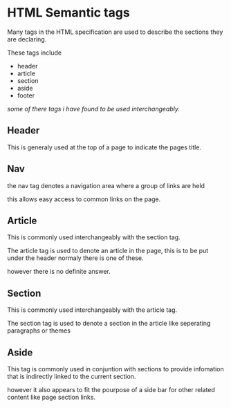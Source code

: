 # HTML Semantic tags

Many tags in the HTML specification are used to describe the sections they are declaring.

These tags include 
 * header
 * article
 * section
 * aside
 * footer

*some of there tags i have found to be used interchangeably.*

## Header

This is generaly used at the top of a page to indicate the pages title.

## Nav

the nav tag denotes a navigation area where a group of links are held

this allows easy access to common links on the page.

## Article

This is commonly used interchangeably with the section tag.

The article tag is used to denote an article in the page, this is to be put under the header normaly there is one of these.

however there is no definite answer. 

## Section

This is commonly used interchangeably with the article tag.

The section tag is used to denote a section in the article like seperating paragraphs or themes

## Aside

This tag is commonly used in conjuntion with sections to provide infomation that is indirectly linked to the current section.

however it also appears to fit the pourpose of a side bar for other related content like page section links.

